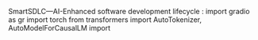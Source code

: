 SmartSDLC—AI-Enhanced software development lifecycle :
import gradio as gr import torch from transformers import AutoTokenizer, AutoModelForCausalLM import
